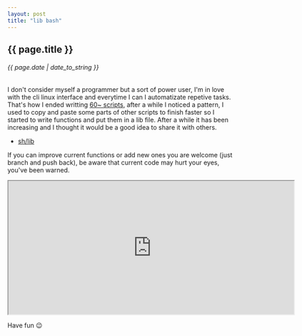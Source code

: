 ```yaml
---
layout: post
title: "lib bash"
---
```


## {{ page.title }}

###### {{ page.date | date_to_string }}

<!--**![](/assets/img/75.png)**-->

I don't consider myself a programmer but a sort of power user, I'm in love with the cli linux interface and everytime I can I automatizate repetive tasks. That's how I ended writting [60~ scripts](https://github.com/javier-lopez/learn/tree/master/sh), after a while I noticed a pattern, I used to copy and paste some parts of other scripts to finish faster so I started to write functions and put them in a lib file. After a while it has been increasing and I thought it would be a good idea to share it with others.

- [sh/lib](https://github.com/javier-lopez/learn/blob/master/sh/lib)

If you can improve current functions or add new ones you are welcome (just branch and push back), be aware that current code may hurt your eyes, you've been warned.

<iframe class="showterm" src="http://showterm.io/43162198175c203d5a8f6" width="640" height="300">&nbsp;</iframe>

Have fun &#128521;
